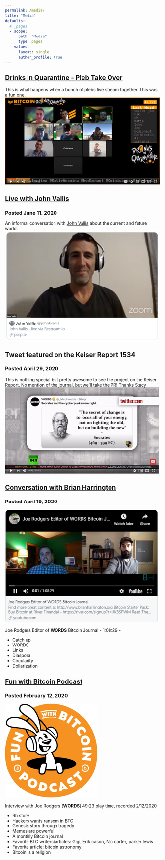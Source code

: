 ```yaml
---
permalink: /media/
title: "Media"
defaults:
  # _pages
  - scope:
      path: "Media"
      type: pages
    values:
      layout: single
      author_profile: true
---
```


## [Drinks in Quarantine - Pleb Take Over](https://www.youtube.com/watch?v=Xnk93WfGvNE)
This is what happens when a bunch of plebs live stream together. This was a fun one. 
[![Drinks in Quarantine - Pleb Take Over](/assets/images/media/diq.png)](https://www.youtube.com/watch?v=Xnk93WfGvNE)

## [Live with John Vallis](https://twitter.com/johnkvallis/status/1271256915075428352)
### Posted June 11, 2020
An informal conversation with [John Vallis](https://twitter.com/johnkvallis) about the current and future world.
[![john vallis tweet](/assets/images/media/jv1.png)](https://twitter.com/johnkvallis/status/1271256915075428352)

## [Tweet featured on the Keiser Report 1534](https://youtu.be/x9owXLhsg-0?t=561)
### Posted April 29, 2020
This is nothing special but pretty awesome to see the project on the Keiser Report. No mention of the journal, but we'll take the PR! Thanks Stacy
[![](/assets/images/media/keiser-report.png)](https://youtu.be/x9owXLhsg-0?t=560)

## [Conversation with Brian Harrington](https://youtu.be/rMTVUMXcuL8)
### Posted April 19, 2020
[![](/assets/images/media/brianharrington.png)](https://youtu.be/rMTVUMXcuL8?t=1)

Joe Rodgers Editor of **WORDS** Bitcoin Journal - 1:08:29 - 
* Catch up 
* WORDS
* Links
* Diaspora
* Circularity
* Dollarization

## [Fun with Bitcoin Podcast](https://anchor.fm/funwithbitcoin/episodes/Interview-with-Joe-Rodgers-WORDS-eapkfi)
### Posted February 12, 2020
[![](/assets/images/media/fwb.png)](https://anchor.fm/funwithbitcoin/episodes/Interview-with-Joe-Rodgers-WORDS-eapkfi)

Interview with Joe Rodgers (**WORDS**)	49:23 play time, recorded	2/12/2020	
* Rh story 
* Hackers wants ransom in BTC 
* Genesis story through tragedy 
* Memes are powerful 
* A monthly Bitcoin journal 
* Favorite BTC writers/articles: Gigi, Erik cason, Nic carter, parker lewis 
* Favorite article: bitcoin astronomy 
* Bitcoin is a religion 
